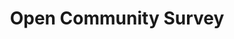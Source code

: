 ---
identification: '354140311'
title: Open Community Survey
description: The Open Community Survey project creates transparent reports supported by a direct collection of personal perspectives from LA residents to help The LA Department of Neighborhood Empowerment (empowerla.org) and the Los Angeles Neighborhood Councils (NCs) to understand how constituents are interacting with, and what they need from, their websites.<br /><br /> Current project&#58 NC website survey; Most NCs do not have access or resources to hire technical experts necessary to create a citywide survey so that they can use the data to create inclusive websites targeted towards the needs of their specific communities. Working with EmpowerLA and NCs, Hack for LA is providing the workforce and expertise to design and implement this survey that will give NCs a tool to understand the overall needs of their community -- beyond the people already involved in NCs.
image: /assets/images/projects/open-community-survey.jpg
alt: 'Open Community Survey accessible to three participants with different background and perspectives.'
image-hero: /assets/images/projects/open-community-survey-hero.jpg
alt-hero: 'Silhouette of buildings and houses with different colors, shapes and styles.'
problem: Most Neighborhood Councils do not have access or resources to hire technical experts necessary to create a citywide survey so that they can use the data to create inclusive websites targeted towards the needs of their specific communities.
solution: The Open Community Survey project creates transparent reports supported by a direct collection of personal perspectives from LA residents to help The LA Department of Neighborhood Empowerment (empowerla.org) and the Los Angeles Neighborhood Councils to understand how constituents are interacting with, and what they need from, their websites.
impact: Dolorem ipsum dolor sit amet, consectetur adipiscing elit, sed do eiusmod tempor incididunt ut labore et dolore magna aliqua. Ut enim ad minim veniam, quis nostrud exercitation ullamco laboris nisi ut aliquip ex ea commodo consequat.
sdg: '<strong>16.8:</strong> Broaden and strengthen the awareness and participation of City and local communities, especially those traditionally underserved and marginalized, in the institutions of local and global governance.'
sdg-image: /assets/images/about/sdg-elements/peace-justice.svg
leadership:
  - name: Bonnie Wolfe
    role: Agile Coach
    links:
      slack: 'https://hackforla.slack.com/team/UE1UG1YFP'
      github: 'https://github.com/ExperimentsInHonesty'
    picture: https://avatars.githubusercontent.com/ExperimentsInHonesty
  - name: JoAnne Narcisse
    role: Product Manager
    links:
      slack: 'https://hackforla.slack.com/team/U02AHBLDJ15'
      github: 'https://github.com/jonarcisse'
    picture: https://avatars.githubusercontent.com/jonarcisse
  - name: Ebele O.
    role: Product Manager
    links:
      slack: 'https://hackforla.slack.com/archives/D01R3EN5DG9'
      github: 'https://github.com/ebele-oputa'
    picture: https://avatars.githubusercontent.com/ebele-oputa
  - name: Bernard Adesina
    role: UX Designer
    links:
      slack: 'https://hackforla.slack.com/archives/D025891DF41'
      github: 'https://github.com/AdesinaBernard'
    picture: https://avatars.githubusercontent.com/AdesinaBernard
  - name: Kevin Wang
    role: UX Designer
    links:
      slack: 'https://hackforla.slack.com/archives/D025DF0E4SJ'
      github: 'https://github.com/kvnw2020'
    picture: https://avatars.githubusercontent.com/kvnw2020
  - name: Sonu
    role: Data Analyst
    links:
      slack: 'https://hackforla.slack.com/team/U027JBTAGSX'
      github: 'https://github.com/sonu-k'
    picture: https://avatars.githubusercontent.com/sonu-k
  - name: Snow
    role: UX Researcher
    links:
      slack: 'https://hackforla.slack.com/team/U029J3LT0TS'
      github: 'https://github.com/LAStorm'
    picture: https://avatars.githubusercontent.com/LAStorm
  - name: Amy Wilkins
    role: UX Researcher
    links:
      slack: 'https://hackforla.slack.com/team/U0231JD5BC2'
      github: 'https://github.com/amy-c-w'
    picture: https://avatars.githubusercontent.com/amy-c-w
  - name: Jasmine Kim
    role: UX Researcher
    links:
      slack: 'https://hackforla.slack.com/team/U02AYE78X1Q'
      github: 'https://github.com/jaskim20'
    picture: https://avatars.githubusercontent.com/jaskim20
  - name: Shika Zhou
    role: Data Analyst
    links:
      slack: 'https://hackforla.slack.com/team/ U029BAPRTA8'
      github: 'https://github.com/ShikaZzz'
    picture: https://avatars.githubusercontent.com/ShikaZzz
links:
  - name: GitHub
    url: 'https://github.com/hackforla/open-community-survey'
  - name: Slack
    url: 'https://hackforla.slack.com/archives/C01H0HUDMCK'
looking:
  - category: PM
    skill: Product Manager
  - category: PM
    skill: Product Owner
  - category: Data
    skill: Data Scientists
technologies:
  - Markdown
location:
  # - Los Angeles
  - Remote
partner: 'LA Department of Neighborhood Empowerment (DONE), LA Neighborhood Councils (NCs), LA Department of Transportation (LADOT), LA City Planning Department (LACP)'
tools: 'ArcGIS surveys, Figma, Google Docs, Zoom'
visible: true
program-area:
  - Vote / Representation
status: Active
---